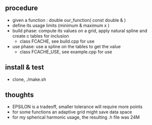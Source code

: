 ## procedure

 * given a function : double our_function( const double & )
 * define its usage limits (minimum & maximum x )
 * build phase: compute its values on a grid, apply natural spline and create c tables for inclusion 
   * class FCACHE, see build.cpp for use
 * use phase: use a spline on the tables to get the value
   * class FCACHE_USE, see example.cpp for use

## install & test
 * clone, ./make.sh

## thoughts
 * EPSILON is a tradeoff, smaller tolerance will require more points
 * for some functions an adaptive grid might save data space
 * for my spherical harmonic usage, the resulting .h file was 24M
